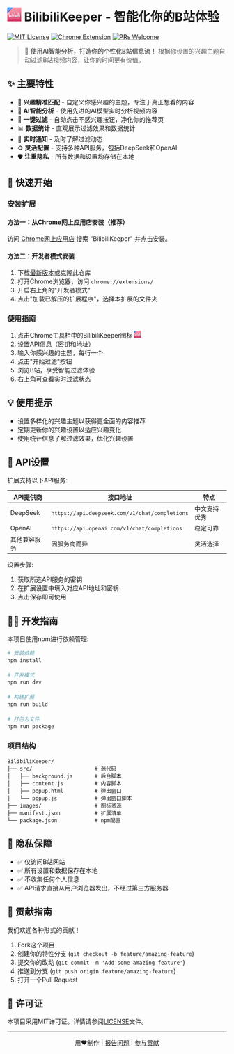# <img src="images/icon48.png" alt="BilibiliKeeper Logo" width="32"/> BilibiliKeeper - 智能化你的B站体验

[![MIT License](https://img.shields.io/badge/License-MIT-green.svg)](LICENSE)
[![Chrome Extension](https://img.shields.io/badge/Platform-Chrome-blue.svg)](https://chrome.google.com/webstore)
[![PRs Welcome](https://img.shields.io/badge/PRs-welcome-brightgreen.svg)](https://github.com/yourusername/BilibiliKeeper/pulls)

> 🚀 **使用AI智能分析，打造你的个性化B站信息流！** 根据你设置的兴趣主题自动过滤B站视频内容，让你的时间更有价值。

## ✨ 主要特性

- 🎯 **兴趣精准匹配** - 自定义你感兴趣的主题，专注于真正想看的内容
- 🤖 **AI智能分析** - 使用先进的AI模型实时分析视频内容
- 🔄 **一键过滤** - 自动点击不感兴趣按钮，净化你的推荐页
- 📊 **数据统计** - 直观展示过滤效果和数据统计
- 🔔 **实时通知** - 及时了解过滤动态
- ⚙️ **灵活配置** - 支持多种API服务，包括DeepSeek和OpenAI
- 🛡️ **注重隐私** - 所有数据和设置均存储在本地

## 🚀 快速开始

### 安装扩展

#### 方法一：从Chrome网上应用店安装（推荐）

访问 [Chrome网上应用店](https://chrome.google.com/webstore) 搜索 "BilibiliKeeper" 并点击安装。

#### 方法二：开发者模式安装

1. 下载[最新版本](https://github.com/yourusername/BilibiliKeeper/releases)或克隆此仓库
2. 打开Chrome浏览器，访问 `chrome://extensions/`
3. 开启右上角的"开发者模式"
4. 点击"加载已解压的扩展程序"，选择本扩展的文件夹

### 使用指南

1. 点击Chrome工具栏中的BilibiliKeeper图标 <img src="images/icon16.png" width="16"/>
2. 设置API信息（密钥和地址）
3. 输入你感兴趣的主题，每行一个
4. 点击"开始过滤"按钮
5. 浏览B站，享受智能过滤体验
6. 右上角可查看实时过滤状态

## 💡 使用提示

- 设置多样化的兴趣主题以获得更全面的内容推荐
- 定期更新你的兴趣设置以适应兴趣变化
- 使用统计信息了解过滤效果，优化兴趣设置

## 🔧 API设置

扩展支持以下API服务:

| API提供商 | 接口地址 | 特点 |
|---------|---------|------|
| DeepSeek | `https://api.deepseek.com/v1/chat/completions` | 中文支持优秀 |
| OpenAI | `https://api.openai.com/v1/chat/completions` | 稳定可靠 |
| 其他兼容服务 | 因服务商而异 | 灵活选择 |

设置步骤:
1. 获取所选API服务的密钥
2. 在扩展设置中填入对应API地址和密钥
3. 点击保存即可使用

## 👨‍💻 开发指南

本项目使用npm进行依赖管理:

```bash
# 安装依赖
npm install

# 开发模式
npm run dev

# 构建扩展
npm run build

# 打包为文件
npm run package
```

### 项目结构

```
BilibiliKeeper/
├── src/                    # 源代码
│   ├── background.js       # 后台脚本
│   ├── content.js          # 内容脚本
│   ├── popup.html          # 弹出窗口
│   └── popup.js            # 弹出窗口脚本
├── images/                 # 图标资源
├── manifest.json           # 扩展清单
└── package.json            # npm配置
```

## 🔐 隐私保障

- ✅ 仅访问B站网站
- ✅ 所有设置和数据保存在本地
- ✅ 不收集任何个人信息
- ✅ API请求直接从用户浏览器发出，不经过第三方服务器

## 🤝 贡献指南

我们欢迎各种形式的贡献！

1. Fork这个项目
2. 创建你的特性分支 (`git checkout -b feature/amazing-feature`)
3. 提交你的改动 (`git commit -m 'Add some amazing feature'`)
4. 推送到分支 (`git push origin feature/amazing-feature`)
5. 打开一个Pull Request

## 📄 许可证

本项目采用MIT许可证。详情请参阅[LICENSE](LICENSE)文件。

---

<p align="center">
  用❤️制作 | 
  <a href="https://github.com/yourusername/BilibiliKeeper/issues">报告问题</a> | 
  <a href="https://github.com/yourusername/BilibiliKeeper/blob/main/CONTRIBUTING.md">参与贡献</a>
</p> 